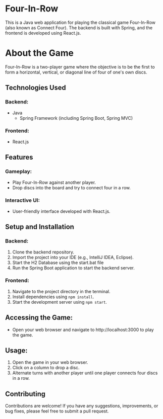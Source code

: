 # Four-In-Row
This is a Java web application for playing the classical game Four-In-Row (also known as Connect Four). The backend is built with Spring, and the frontend is developed using React.js.

# About the Game
Four-In-Row is a two-player game where the objective is to be the first to form a horizontal, vertical, or diagonal line of four of one's own discs.

## Technologies Used
### Backend:
 - Java
    - Spring Framework (including Spring Boot, Spring MVC)
### Frontend:
 - React.js

## Features
### Gameplay:
 - Play Four-In-Row against another player.
 - Drop discs into the board and try to connect four in a row.
### Interactive UI:
 - User-friendly interface developed with React.js.

## Setup and Installation
### Backend:
1. Clone the backend repository.
2. Import the project into your IDE (e.g., IntelliJ IDEA, Eclipse).
3. Start the H2 Database using the start.bat file
4. Run the Spring Boot application to start the backend server.

### Frontend:
1. Navigate to the project directory in the terminal.
2. Install dependencies using ``npm install``.
3. Start the development server using ``npm start``.

## Accessing the Game:
 - Open your web browser and navigate to http://localhost:3000 to play the game.

## Usage:
1. Open the game in your web browser.
2. Click on a column to drop a disc.
3. Alternate turns with another player until one player connects four discs in a row.

## Contributing
Contributions are welcome! If you have any suggestions, improvements, or bug fixes, please feel free to submit a pull request.
